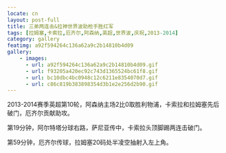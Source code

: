 ```yaml
---
locate: cn
layout: post-full
title: 三弟两连击&拉神世界波助枪手胜红军
tags: [拉姆塞,卡索拉,厄齐尔,阿森纳,英超,世界波,庆祝,2013-2014]
category: gallery
featimg: a92f594264c136a62a9c2b14810b4d09
gallery:
    - images:
      - url: a92f594264c136a62a9c2b14810b4d09.gif
      - url: f93205a420ec92c743d1365524bc61f8.gif
      - url: bc10dbc4bc0948c12c6211e8354070d7.gif
      - url: c86c819b383898354d3b1e2e256d2b90.gif
---
```


2013-2014赛季英超第10轮，阿森纳主场2比0取胜利物浦，卡索拉和拉姆塞先后破门，厄齐尔贡献助攻。

第19分钟，阿尔特塔分球右路，萨尼亚传中，卡索拉头顶脚踢两连击破门。

第59分钟，厄齐尔传球，拉姆塞20码处半凌空抽射入左上角。
